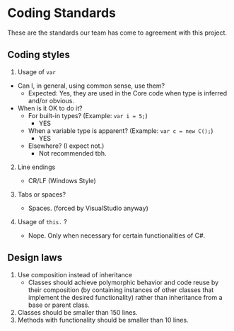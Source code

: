 # Coding Standards

These are the standards our team has come to agreement with this project.

## Coding styles

1) Usage of `var`
 - Can I, in general, using common sense, use them?
	- Expected: Yes, they are used in the Core code when type is inferred and/or obvious.
 - When is it OK to do it?
	- For built-in types? (Example: `var i = 5;`)
		- YES
	- When a variable type is apparent? (Example: `var c = new C();`)
		- YES
	- Elsewhere? (I expect not.)
		- Not recommended tbh.
		
2) Line endings
	- CR/LF (Windows Style)

3) Tabs or spaces?
	- Spaces. (forced by VisualStudio anyway)

4) Usage of `this.` ?
	- Nope. Only when necessary for certain functionalities of C#.

## Design laws

1) Use composition instead of inheritance
	- Classes should achieve polymorphic behavior and code reuse by their composition (by containing instances of other classes that implement the desired functionality) rather than inheritance from a base or parent class.
2) Classes should be smaller than 150 lines.
3) Methods with functionality should be smaller than 10 lines.